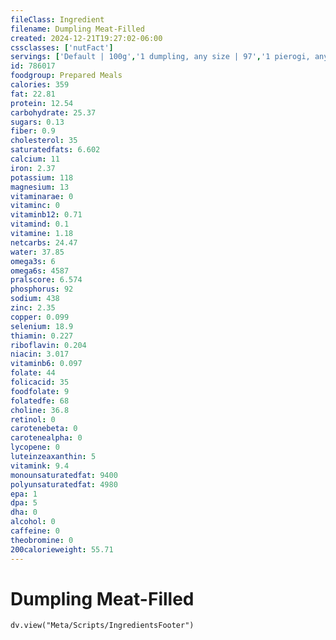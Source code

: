 ```yaml
---
fileClass: Ingredient
filename: Dumpling Meat-Filled
created: 2024-12-21T19:27:02-06:00
cssclasses: ['nutFact']
servings: ['Default | 100g','1 dumpling, any size | 97','1 pierogi, any size | 46']
id: 786017
foodgroup: Prepared Meals
calories: 359
fat: 22.81
protein: 12.54
carbohydrate: 25.37
sugars: 0.13
fiber: 0.9
cholesterol: 35
saturatedfats: 6.602
calcium: 11
iron: 2.37
potassium: 118
magnesium: 13
vitaminarae: 0
vitaminc: 0
vitaminb12: 0.71
vitamind: 0.1
vitamine: 1.18
netcarbs: 24.47
water: 37.85
omega3s: 6
omega6s: 4587
pralscore: 6.574
phosphorus: 92
sodium: 438
zinc: 2.35
copper: 0.099
selenium: 18.9
thiamin: 0.227
riboflavin: 0.204
niacin: 3.017
vitaminb6: 0.097
folate: 44
folicacid: 35
foodfolate: 9
folatedfe: 68
choline: 36.8
retinol: 0
carotenebeta: 0
carotenealpha: 0
lycopene: 0
luteinzeaxanthin: 5
vitamink: 9.4
monounsaturatedfat: 9400
polyunsaturatedfat: 4980
epa: 1
dpa: 5
dha: 0
alcohol: 0
caffeine: 0
theobromine: 0
200calorieweight: 55.71
---
```


# Dumpling Meat-Filled

```dataviewjs
dv.view("Meta/Scripts/IngredientsFooter")
```